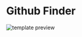 # Github Finder


<img src="https://i.imgur.com/CVTxYap.png" align="center" alt="template preview">
